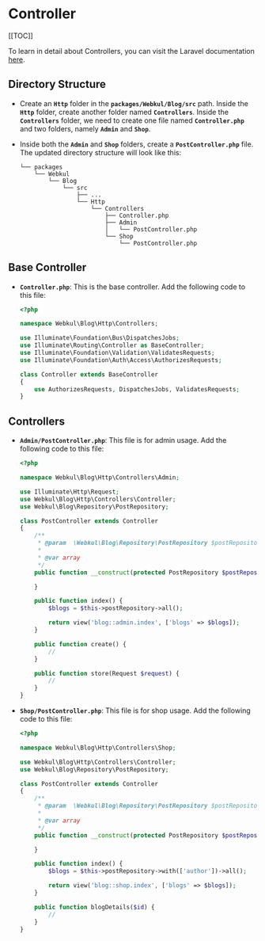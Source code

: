 # Controller

[[TOC]]

To learn in detail about Controllers, you can visit the Laravel documentation [here](https://laravel.com/docs/10.x/controllers).

## Directory Structure

- Create an **`Http`** folder in the **`packages/Webkul/Blog/src`** path. Inside the **`Http`** folder, create another folder named **`Controllers`**. Inside the **`Controllers`** folder, we need to create one file named **`Controller.php`** and two folders, namely **`Admin`** and **`Shop`**.

- Inside both the **`Admin`** and **`Shop`** folders, create a **`PostController.php`** file. The updated directory structure will look like this:

  ```
  └── packages
      └── Webkul
          └── Blog
              └── src
                  ├── ...
                  └── Http
                      └── Controllers
                          ├── Controller.php
                          ├── Admin
                          │   └── PostController.php
                          └── Shop
                              └── PostController.php
  ```

## Base Controller

- **`Controller.php`**: This is the base controller. Add the following code to this file:

  ```php
  <?php

  namespace Webkul\Blog\Http\Controllers;

  use Illuminate\Foundation\Bus\DispatchesJobs;
  use Illuminate\Routing\Controller as BaseController;
  use Illuminate\Foundation\Validation\ValidatesRequests;
  use Illuminate\Foundation\Auth\Access\AuthorizesRequests;

  class Controller extends BaseController
  {
      use AuthorizesRequests, DispatchesJobs, ValidatesRequests;
  }
  ```

## Controllers

- **`Admin/PostController.php`**: This file is for admin usage. Add the following code to this file:

  ```php
  <?php

  namespace Webkul\Blog\Http\Controllers\Admin;

  use Illuminate\Http\Request;
  use Webkul\Blog\Http\Controllers\Controller;
  use Webkul\Blog\Repository\PostRepository;

  class PostController extends Controller
  {
      /**
       * @param  \Webkul\Blog\Repository\PostRepository $postRepository
       *
       * @var array
       */
      public function __construct(protected PostRepository $postRepository) {

      }

      public function index() {
          $blogs = $this->postRepository->all();

          return view('blog::admin.index', ['blogs' => $blogs]);
      }

      public function create() {
          //
      }

      public function store(Request $request) {
          //
      }
  }
  ```

- **`Shop/PostController.php`**: This file is for shop usage. Add the following code to this file:

  ```php
  <?php

  namespace Webkul\Blog\Http\Controllers\Shop;

  use Webkul\Blog\Http\Controllers\Controller;
  use Webkul\Blog\Repository\PostRepository;

  class PostController extends Controller
  {
      /**
       * @param  \Webkul\Blog\Repository\PostRepository $postRepository
       *
       * @var array
       */
      public function __construct(protected PostRepository $postRepository) {

      }

      public function index() {
          $blogs = $this->postRepository->with(['author'])->all();

          return view('blog::shop.index', ['blogs' => $blogs]);
      }

      public function blogDetails($id) {
          //
      }
  }
  ```